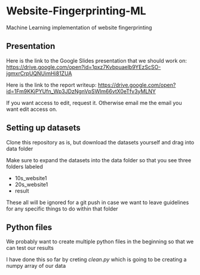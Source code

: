 # Website-Fingerprinting-ML
Machine Learning implementation of website fingerprinting


## Presentation
Here is the link to the Google Slides presentation that we should work on: 
https://drive.google.com/open?id=1pxz7Kvbpuaelb9YEzScSO-jgmxrCrpUQNUimHi81ZUA

Here is the link to the report writeup:
https://drive.google.com/open?id=1Fm9KKjPYUfn_Wp3JDzNgnVpSWlm66vtX0eTfv3yMLNY

If you want access to edit, request it. Otherwise email me the email you want edit access on.


## Setting up datasets
Clone this repository as is, but download the datasets yourself and drag into data folder

Make sure to expand the datasets into the data folder so that you see three folders labeled
- 10s_website1
- 20s_website1
- result

These all will be ignored for a git push in case we want to leave guidelines for any specific things to do within that folder


## Python files
We probably want to create multiple python files in the beginning so that we can test our results

I have done this so far by creting *clean.py* which is going to be creating a numpy array of our data


